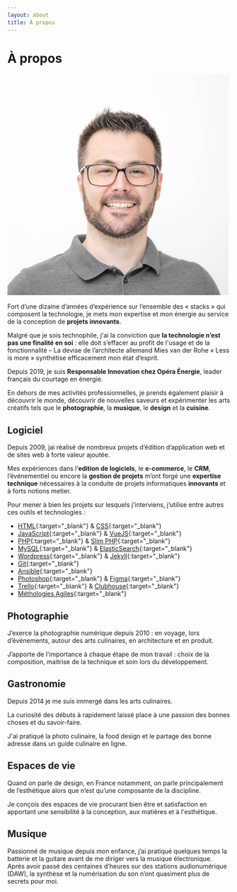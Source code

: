 ```yaml
---
layout: about
title: À propos
---
```


# À propos

![Lenny ROUANET](/assets/media/about/lenny-rouanet.jpg)

Fort d’une dizaine d’années d’expérience sur l’ensemble des « stacks » qui composent la technologie, je mets mon expertise et mon énergie au service de la conception de **projets innovants**.

Malgré que je sois technophile, j'ai la conviction que **la technologie n’est pas une finalité en soi** : elle doit s’effacer au profit de l'usage et de la fonctionnalité – La devise de l’architecte allemand Mies van der Rohe « Less is more » synthétise efficacement mon état d’esprit.

Depuis 2019, je suis **Responsable Innovation chez Opéra Énergie**, leader français du courtage en énergie.

En dehors de mes activités professionnelles, je prends également plaisir à découvrir le monde, découvrir de nouvelles saveurs et expérimenter les arts créatifs tels que le **photographie**, la **musique**, le **design** et la **cuisine**.


## Logiciel

Depuis 2009, jai réalisé de nombreux projets d’édition d’application web et de sites web à forte valeur ajoutée.

Mes expériences dans l’**edition de logiciels**, le **e-commerce**, le **CRM**, l’événementiel ou encore la **gestion de projets** m’ont forgé une **expertise technique** nécessaires à la conduite de projets informatiques **innovants** et à forts notions metier.

Pour mener à bien les projets sur lesquels j’interviens, j’utilise entre autres ces outils et technologies :



- [HTML](https://www.w3c.fr/standards/){:target="_blank"} & [CSS](https://www.w3c.fr/standards/){:target="_blank"}
- [JavaScript](https://www.w3.org/standards/webdesign/script){:target="_blank"} & [VueJS](https://vuejs.org/){:target="_blank"}
- [PHP](https://www.php.net/){:target="_blank"} & [Slim PHP](http://www.slimframework.com/){:target="_blank"}
- [MySQL](https://www.mysql.com/fr/){:target="_blank"} & [ElasticSearch](https://www.elastic.co/fr/elasticsearch/){:target="_blank"}
- [Wordpress](https://fr.wordpress.org/){:target="_blank"} & [Jekyll](https://jekyllrb.com/){:target="_blank"}
- [Git](https://git-scm.com/){:target="_blank"}
- [Ansible](https://www.ansible.com/){:target="_blank"}
- [Photoshop](https://www.adobe.com/fr/products/photoshop.html){:target="_blank"} & [Figma](https://www.figma.com/){:target="_blank"}
- [Trello](https://trello.com/){:target="_blank"} & [Clubhouse](https://clubhouse.io/){:target="_blank"}
- [Méthologies Agiles](https://fr.wikipedia.org/wiki/M%C3%A9thode_agile){:target="_blank"}


## Photographie

J’exerce la photographie numérique depuis 2010 : en voyage, lors d’événements, autour des arts culinaires, en architecture et en produit.

J’apporte de l’importance à chaque étape de mon travail : choix de la composition, maitrise de la technique et soin lors du développement.


## Gastronomie

Depuis 2014 je me suis immergé dans les arts culinaires.

La curiosité des débuts à rapidement laissé place à une passion des bonnes choses et du savoir-faire.

J'ai pratiqué la photo culinaire, la food design et le partage des bonne adresse dans un guide culinaire en ligne.



## Espaces de vie

Quand on parle de design, en France notamment, on parle principalement de l’esthétique alors que n’est qu’une composante de la discipline.

Je conçois des espaces de vie procurant bien être et satisfaction en apportant une sensibilité à la conception, aux matières et à l'esthétique.




## Musique

Passionné de musique depuis mon enfance, j’ai pratiqué quelques temps la batterie et la guitare avant de me diriger vers la musique électronique.<br>
Après avoir passé des centaines d’heures sur des stations audionumérique (DAW), la synthèse et la numérisation du son n’ont quasiment plus de secrets pour moi.



